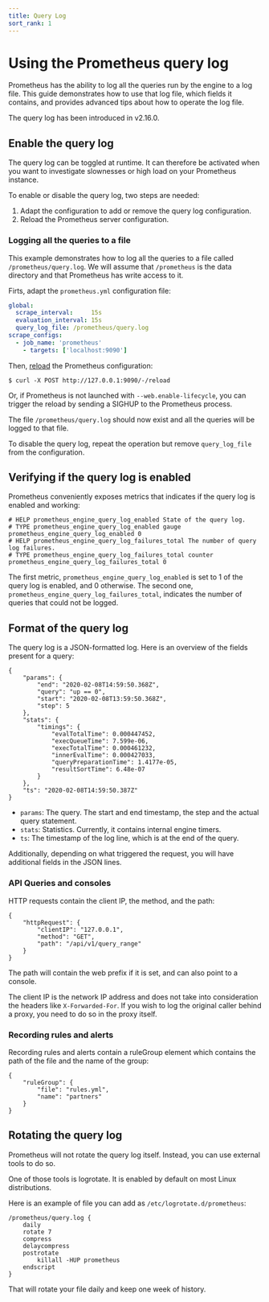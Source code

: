 ```yaml
---
title: Query Log
sort_rank: 1
---
```


# Using the Prometheus query log

Prometheus has the ability to log all the queries run by the engine to a log
file. This guide demonstrates how to use that log file, which fields it
contains, and provides advanced tips about how to operate the log file.

The query log has been introduced in v2.16.0.

## Enable the query log

The query log can be toggled at runtime. It can therefore be activated when you
want to investigate slownesses or high load on your Prometheus instance.

To enable or disable the query log, two steps are needed:

1. Adapt the configuration to add or remove the query log configuration.
1. Reload the Prometheus server configuration.

### Logging all the queries to a file

This example demonstrates how to log all the queries to
a file called `/prometheus/query.log`. We will assume that `/prometheus` is the
data directory and that Prometheus has write access to it.

Firts, adapt the `prometheus.yml` configuration file:

```yaml
global:
  scrape_interval:     15s
  evaluation_interval: 15s
  query_log_file: /prometheus/query.log
scrape_configs:
  - job_name: 'prometheus'
    - targets: ['localhost:9090']
```

Then, [reload](../prometheus/latest/management_api/#reload) the Prometheus configuration:


```shell
$ curl -X POST http://127.0.0.1:9090/-/reload
```

Or, if Prometheus is not launched with `--web.enable-lifecycle`, you can trigger
the reload by sending a SIGHUP to the Prometheus process.


The file `/prometheus/query.log` should now exist and all the queries
will be logged to that file.

To disable the query log, repeat the operation but remove `query_log_file` from
the configuration.

## Verifying if the query log is enabled

Prometheus conveniently exposes metrics that indicates if the query log is
enabled and working:

```
# HELP prometheus_engine_query_log_enabled State of the query log.
# TYPE prometheus_engine_query_log_enabled gauge
prometheus_engine_query_log_enabled 0
# HELP prometheus_engine_query_log_failures_total The number of query log failures.
# TYPE prometheus_engine_query_log_failures_total counter
prometheus_engine_query_log_failures_total 0
```

The first metric, `prometheus_engine_query_log_enabled` is set to 1 of the
query log is enabled, and 0 otherwise.
The second one, `prometheus_engine_query_log_failures_total`, indicates the
number of queries that could not be logged.

## Format of the query log

The query log is a JSON-formatted log. Here is an overview of the fields
present for a query:

```
{
    "params": {
        "end": "2020-02-08T14:59:50.368Z",
        "query": "up == 0",
        "start": "2020-02-08T13:59:50.368Z",
        "step": 5
    },
    "stats": {
        "timings": {
            "evalTotalTime": 0.000447452,
            "execQueueTime": 7.599e-06,
            "execTotalTime": 0.000461232,
            "innerEvalTime": 0.000427033,
            "queryPreparationTime": 1.4177e-05,
            "resultSortTime": 6.48e-07
        }
    },
    "ts": "2020-02-08T14:59:50.387Z"
}
```

- `params`: The query. The start and end timestamp, the step and the actual
  query statement.
- `stats`: Statistics. Currently, it contains internal engine timers.
- `ts`: The timestamp of the log line, which is at the end of the query.

Additionally, depending on what triggered the request, you will have additional
fields in the JSON lines.

### API Queries and consoles

HTTP requests contain the client IP, the method, and the path:

```
{
    "httpRequest": {
        "clientIP": "127.0.0.1",
        "method": "GET",
        "path": "/api/v1/query_range"
    }
}
```

The path will contain the web prefix if it is set, and can also point to a
console.

The client IP is the network IP address and does not take into consideration the
headers like `X-Forwarded-For`. If you wish to log the original caller behind a
proxy, you need to do so in the proxy itself.

### Recording rules and alerts

Recording rules and alerts contain a ruleGroup element which contains the path
of the file and the name of the group:

```
{
    "ruleGroup": {
        "file": "rules.yml",
        "name": "partners"
    }
}
```


## Rotating the query log

Prometheus will not rotate the query log itself. Instead, you can use external
tools to do so.

One of those tools is logrotate. It is enabled by default on most Linux
distributions.

Here is an example of file you can add as
`/etc/logrotate.d/prometheus`:

```
/prometheus/query.log {
    daily
    rotate 7
    compress
    delaycompress
    postrotate
        killall -HUP prometheus
    endscript
}
```

That will rotate your file daily and keep one week of history.
